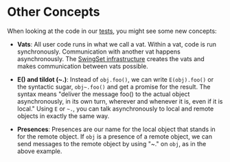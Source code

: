 # Other Concepts

When looking at the code in our [tests](https://github.com/Agoric/ERTP/tree/master/test), you might see some new
concepts:

* __Vats__: All user code runs in what we call a vat. Within a vat, code is run synchronously. Communication with another vat happens asynchronously. The [SwingSet infrastructure](https://github.com/Agoric/SwingSet) creates the vats and makes communication between vats possible.

* __E() and tildot (~.)__: Instead of `obj.foo()`, we can write `E(obj).foo()` or the syntactic sugar, `obj~.foo()` and get a promise for the result. The syntax means "deliver the message foo() to the actual object asynchronously, in its own turn, wherever and whenever it is, even if it is local." Using `E` or `~.`, you can talk asynchronously to local and remote objects in exactly the same way.

* __Presences__: Presences are our name for the local object that stands in for the remote object. If `obj` is a presence of a remote object, we can send messages to the remote object by using "~." on `obj`, as in the above example.